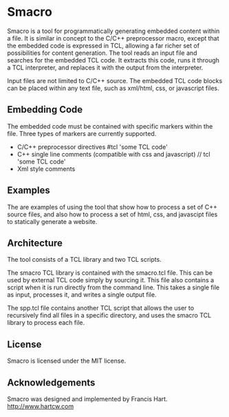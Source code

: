 Smacro
======
Smacro is a tool for programmatically generating embedded content within a file. It is similar in concept to the C/C++ preprocessor macro, except that the embedded code is expressed in TCL, allowing a far richer set of possibilities for content generation. The tool reads an input file and searches for the embedded TCL code. It extracts this code, runs it through a TCL interpreter, and replaces it with the output from the interpreter.

Input files are not limited to C/C++ source. The embedded TCL code blocks can be placed within any text file, such as xml/html, css, or javascript files.

Embedding Code
--------------
The embedded code must be contained with specific markers within the file. Three types of markers are currently supported.

* C/C++ preprocessor directives
    #tcl 'some TCL code'
* C++ single line comments (compatible with css and javascript)
    // tcl 'some TCL code'
* Xml style comments
    <!-- tcl 'some TCL code' -->

Examples
--------
The are examples of using the tool that show how to process a set of C++ source files, and also how to process a set of html, css, and javascipt files to statically generate a website.

Architecture
------------
The tool consists of a TCL library and two TCL scripts.

The smacro TCL library is contained with the smacro.tcl file. This can be used by external TCL code simply by sourcing it. This file also contains a script when it is run directly from the command line. This takes a single file as input, processes it, and writes a single output file.

The spp.tcl file contains another TCL script that allows the user to recursively find all files in a specific directory, and uses the smacro TCL library to process each file.

License
-------
Smacro is licensed under the MIT license.

Acknowledgements
----------------
Smacro was designed and implemented by Francis Hart.
http://www.hartcw.com
